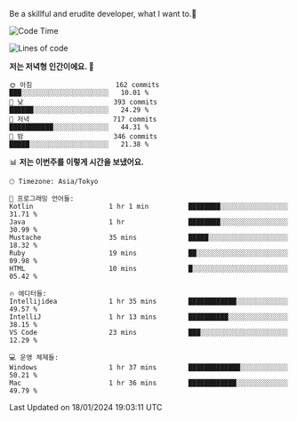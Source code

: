 Be a skillful and erudite developer, what I want to.👶

<!--START_SECTION:waka-->
![Code Time](http://img.shields.io/badge/Code%20Time-418%20hrs%2025%20mins-blue)

![Lines of code](https://img.shields.io/badge/%EC%A0%80%EB%8A%94%20%EC%97%AC%ED%83%9C%EA%B9%8C%EC%A7%80%20-756.0%20thousand%20%EC%A4%84%EC%9D%98%20%EC%BD%94%EB%93%9C%EB%A5%BC%20%EC%9E%91%EC%84%B1%ED%96%88%EC%96%B4%EC%9A%94.-blue)

**저는 저녁형 인간이에요. 🦉** 

```text
🌞 아침                     162 commits         ███░░░░░░░░░░░░░░░░░░░░░░   10.01 % 
🌆 낮　                     393 commits         ██████░░░░░░░░░░░░░░░░░░░   24.29 % 
🌃 저녁                     717 commits         ███████████░░░░░░░░░░░░░░   44.31 % 
🌙 밤　                     346 commits         █████░░░░░░░░░░░░░░░░░░░░   21.38 % 
```


📊 **저는 이번주를 이렇게 시간을 보냈어요.** 

```text
🕑︎ Timezone: Asia/Tokyo

💬 프로그래밍 언어들: 
Kotlin                   1 hr 1 min          ████████░░░░░░░░░░░░░░░░░   31.71 % 
Java                     1 hr                ████████░░░░░░░░░░░░░░░░░   30.99 % 
Mustache                 35 mins             █████░░░░░░░░░░░░░░░░░░░░   18.32 % 
Ruby                     19 mins             ██░░░░░░░░░░░░░░░░░░░░░░░   09.98 % 
HTML                     10 mins             █░░░░░░░░░░░░░░░░░░░░░░░░   05.42 % 

🔥 에디터들: 
Intellijidea             1 hr 35 mins        ████████████░░░░░░░░░░░░░   49.57 % 
IntelliJ                 1 hr 13 mins        ██████████░░░░░░░░░░░░░░░   38.15 % 
VS Code                  23 mins             ███░░░░░░░░░░░░░░░░░░░░░░   12.29 % 

💻 운영 체제들: 
Windows                  1 hr 37 mins        █████████████░░░░░░░░░░░░   50.21 % 
Mac                      1 hr 36 mins        ████████████░░░░░░░░░░░░░   49.79 % 
```


 Last Updated on 18/01/2024 19:03:11 UTC
<!--END_SECTION:waka-->
